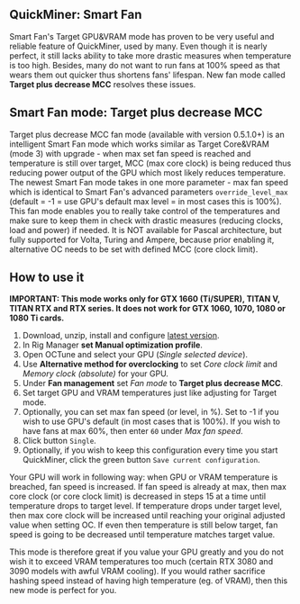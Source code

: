 ## QuickMiner: Smart Fan 
Smart Fan's Target GPU&VRAM mode has proven to be very useful and reliable feature of QuickMiner, used by many. Even though it is nearly perfect, it still lacks ability to take more drastic measures when temperature is too high. Besides, many do not want to run fans at 100% speed as that wears them out quicker thus shortens fans' lifespan. New fan mode called **Target plus decrease MCC** resolves these issues.

## Smart Fan mode: Target plus decrease MCC
Target plus decrease MCC fan mode (available with version 0.5.1.0+) is an intelligent Smart Fan mode which works similar as Target Core&VRAM (mode 3) with upgrade - when max set fan speed is reached and temperature is still over target, MCC (max core clock) is being reduced thus reducing power output of the GPU which most likely reduces temperature. The newest Smart Fan mode takes in one more parameter - max fan speed which is identical to Smart Fan's advanced parameters `override_level_max` (default = -1 = use GPU's default max level = in most cases this is 100%). This fan mode enables you to really take control of the temperatures and make sure to keep them in check with drastic measures (reducing clocks, load and power) if needed. It is NOT available for Pascal architecture, but fully supported for Volta, Turing and Ampere, because prior enabling it, alternative OC needs to be set with defined MCC (core clock limit).

## How to use it

**IMPORTANT: This mode works only for GTX 1660 (Ti/SUPER), TITAN V, TITAN RTX and RTX series. It does not work for GTX 1060, 1070, 1080 or 1080 Ti cards.**

1. Download, unzip, install and configure [latest version](https://github.com/nicehash/NiceHashQuickMiner/releases).
2. In Rig Manager **set Manual optimization profile**. 
3. Open OCTune and select your GPU (_Single selected device_).
4. Use **Alternative method for overclocking** to set _Core clock limit_ and _Memory clock (absolute)_ for your GPU.
5. Under **Fan management** set _Fan mode_ to **Target plus decrease MCC**.
6. Set target GPU and VRAM temperatures just like adjusting for Target mode.
7. Optionally, you can set max fan speed (or level, in %). Set to -1 if you wish to use GPU's default (in most cases that is 100%). If you wish to have fans at max 60%, then enter `60` under _Max fan speed_.
8. Click button `Single`.
9. Optionally, if you wish to keep this configuration every time you start QuickMiner, click the green button `Save current configuration`.

Your GPU will work in following way: when GPU or VRAM temperature is breached, fan speed is increased. If fan speed is already at max, then max core clock (or core clock limit) is decreased in steps 15 at a time until temperature drops to target level. If temperature drops under target level, then max core clock will be increased until reaching your original adjusted value when setting OC. If even then temperature is still below target, fan speed is going to be decreased until temperature matches target value.

This mode is therefore great if you value your GPU greatly and you do not wish it to exceed VRAM temperatures too much (certain RTX 3080 and 3090 models with awful VRAM cooling). If you would rather sacrifice hashing speed instead of having high temperature (eg. of VRAM), then this new mode is perfect for you.